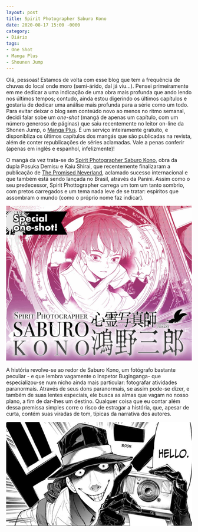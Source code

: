 ```yaml
---
layout: post
title: Spirit Photographer Saburo Kono
date: 2020-08-17 15:00 -0000
category:
- Diário
tags:
- One Shot
- Manga Plus
- Shounen Jump
---
```



Olá, pessoas!
Estamos de volta com esse blog que tem a frequência de chuvas do local onde moro (semi-árido, daí já viu...).
Pensei primeiramente em me dedicar a uma indicação de uma obra mais profunda que ando lendo nos últimos tempos; contudo, ainda estou digerindo os últimos capítulos e gostaria de dedicar uma análise mais profunda para a série como um todo. Para evitar deixar o blog sem conteúdo novo ao menos no ritmo semanal, decidi falar sobe um *one-shot* (mangá de apenas um capítulo, com um número generoso de páginas) que saiu recentemente no leitor on-line da Shonen Jump, o [Manga Plus](https://mangaplus.shueisha.co.jp/). É um serviço inteiramente gratuito, e disponibliza os últimos capítulos dos mangás que são publicadas na revista, além de conter republicações de séries aclamadas. Vale a penas conferir (apenas em inglês e espanhol, infelizmente)! <br>

O mangá da vez trata-se do [Spirit Photographer Saburo Kono](https://mangaplus.shueisha.co.jp/titles/100111), obra da dupla Posuka Demisu e Kaiu Shirai, que recentemente finalizaram a publicação de [The Promised Neverland](https://mangaplus.shueisha.co.jp/titles/100026), aclamado sucesso internacional e que também está sendo lançada no Brasil, através da Panini. Assim como o seu predecessor, Spirit Phottographer carrega um tom um tanto sombrio, com pretos carregados e um tema nada leve de se tratar: espíritos que assombram o mundo (como o próprio nome faz indicar).

![saburo-kono](/assets/images/diario/saburo-kono.jpg)

A história revolve-se ao redor de Saburo Kono, um fotógrafo bastante peculiar - e que lembra vagamente o Inspetor Buginganga- que especializou-se num nicho ainda mais particular: fotografar atividades paranormais. Através de seus dons paranormais, se assim pode-se dizer, e também de suas lentes especiais, ele busca as almas que vagam no nosso plano, a fim de dar-lhes um destino. Qualquer coisa que eu contar além dessa premissa simples corre o risco de estragar a história, que, apesar de curta, contém suas viradas de tom, típicas da narrativa dos autores.

![hello-photographer](/assets/images/diario/spirit2.png)
